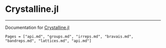 # Crystalline.jl

---

Documentation for [Crystalline.jl](https://github.com/thchr/Crystalline.jl)

```@contents
Pages = ["api.md", "groups.md", "irreps.md", "bravais.md", "bandreps.md", "lattices.md", "api.md"]
```